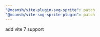 ```yaml
---
"@mcansh/vite-plugin-svg-sprite": patch
"@mcansh/vite-svg-sprite-plugin": patch
---
```


add vite 7 support

